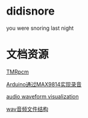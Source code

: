 # didisnore
you were snoring last night



# 文档资源

[TMRpcm](https://github.com/TMRh20/TMRpcm)

[Arduino通过MAX9814实现录音](http://t.zoukankan.com/Ray-liang-p-9786154.html)

[audio waveform visualization](https://wavesurfer-js.org/)

[wav音频文件结构](
https://blog.csdn.net/ljrsunshine/article/details/89320026?spm=1001.2101.3001.6650.14&utm_medium=distribute.pc_relevant.none-task-blog-2%7Edefault%7EBlogCommendFromBaidu%7ERate-14-89320026-blog-119172001.pc_relevant_aa&depth_1-utm_source=distribute.pc_relevant.none-task-blog-2%7Edefault%7EBlogCommendFromBaidu%7ERate-14-89320026-blog-119172001.pc_relevant_aa&utm_relevant_index=15)
